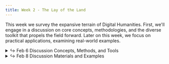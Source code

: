 ```yaml
---
title: Week 2 - The Lay of the Land
---
```


This week we survey the expansive terrain of Digital Humanities. First, we'll engage in a discussion on core concepts, methodologies, and the diverse toolkit that propels the field forward. Later on this week, we focus on practical applications, examining real-world examples.

<details>
  <summary class="session-summary">
    <span class="arrow">↪</span>  
    <span class="date-label">Feb 6</span>
    <span class="label label-blue">Discussion</span>
    <span class="session-title">Concepts, Methods, and Tools</span>
  </summary>
  <div markdown="1">
    
- [slides](#)
- Readings and Assignments:
  - Play around with 
  - [Rosenberg, Daniel. 2013. "Data before the Fact."](https://app.perusall.com/courses/introdh24/rosenberg_2013_data-before-the-fact) _Raw Data Is an Oxymoron_, 15–40.
  - [Ramsay, Stephen. 2014. "The Hermeneutics of Screwing Around; or What You Do with a Million Books."](https://app.perusall.com/courses/introdh24/ramsay_2014_the-hermeneutics-of-screwing-around-or-what-you-dowith-a-million-books) In _Pastplay: Teaching and Learning History with Technology_, edited by Kevin B. Kee, 111–20. Ann Arbor: University of Michigan Press.
  - **Post your reflection in the** <a href="https://introtodh--spring2024.slack.com/archives/C06F1KS1ULT" style="color: #ee6374;">**#reflections** </a>**channel on Slack.** <a style="color: #ee6374;">**Due: 11pm on the evening before class.**</a>

</div>
</details>

<details>
  <summary class="session-summary">
    <span class="arrow">↪</span>
    <span class="date-label">Feb 8</span>
    <span class="label label-blue">Discussion</span>
    <span class="session-title">Materials and Examples</span>
  </summary>
  <div markdown="1">
- [slides](#)
- Readings and Assignments:
  - Lorem ipsum.

</div>
</details>


<!-- Look at one example of a digital humanities project and see if you can describe it in terms of the basic components of materials, processing, and presentation.

Ulysses Project: (developed by @frabbitry and team: a study of how James Joyce's Ulysses associated various locations in the city of Dublin with literary and mythic allusions. Creates a map as guide to parts of Dublin that are associated with passages in Ulysses.)

Banksy Project: (developed by @alnopa9 and team: a gallery and study of the works of the artist Banksy, where in the world they are distributed, and what media forms they have taken.)

The Hamilton Project: (Greensburg project with lots of network visualizations and a graph of motifs and their frequency of repetition in the musical Hamilton)

Profanities in Quentin Tarantino's Screenplays (Pittsburgh student project, with network analysis of offensive language spoken by/to male and female characters)

Divergences in Machine Translation: Examining Harry Potter texts processed by Google Translate across multiple language families: (Pittsburgh student project)

La Lega Toscana Protezione multi-semester Pitt/newtfire project by @zme1 studying English-Italian language adaptation and membership in a Pittsburgh Italian society, with a terrific range of graph types.

Historical Photographs of China www.hpcbristol.sjtu.edu.cn/ 
In the Spotlight http://playbills.libcrowds.com/ 
Pacific and Regional Archive for Digital Sources in Endangered Cultures (PARADISEC) https://catalog.paradisec.org.au/ • Renaissance Lyon: Le Plan Scénographique c. 1550 www.renlyon.org 
Arqueología histórica de Santiago https://instagram.com/arqueologiahistoricasantiago


Write up a 500-word blog post about the project you chose, describing it in terms of the basic components of materials, processing, and presentation. What materials are used? How are they processed? How are they presented? What do you think is the most interesting aspect of the project? What do you think is the most challenging aspect of the project? What do you think is the most successful aspect of the project? What do you think is the least successful aspect of the project? What would you do differently if you were to do a similar project? -->